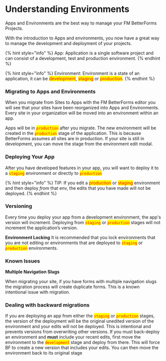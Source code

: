 # Understanding Environments

Apps and Environments are the best way to manage your FM BetterForms Projects.

With the introduction to Apps and environments, you now have a great way to manage the development and deployment of your projects.

{% hint style="info" %}
App: Application is a single software project and can consist of a development, test and production environment.
{% endhint %}

{% hint style="info" %}
Environment: Environment is a state of an application, it can be <mark style="color:red;">development</mark>, <mark style="color:red;">staging</mark> or <mark style="color:red;">production</mark>.
{% endhint %}

### Migrating to Apps and Environments

When you migrate from Sites to Apps with the FM BetterForms editor you will see that your sites have been reorganized into Apps and Environments. Every site in your organization will be moved into an environment within an app.

Apps will be in <mark style="color:red;">`production`</mark> after you migrate. The new environment will be created in the <mark style="color:red;">`production`</mark> stage of the application. This is because BetterForms assumes all sites are in production. If your site is still in development, you can move the stage from the environment edit modal.

### **Deploying Your App**

After you have developed features in your app, you will want to deploy it to a <mark style="color:red;">`staging`</mark> environment or directly to <mark style="color:red;">`production`</mark>

{% hint style="info" %}
TIP: If you edit a <mark style="color:red;">production</mark> or <mark style="color:red;">staging</mark> environment and then deploy _from_ that env, the edits that you have made will not be deployed.
{% endhint %}

### Versioning

Every time you deploy your app from a development environment, the app's version will increment. Deploying from <mark style="color:red;">`staging`</mark> or <mark style="color:red;">`production`</mark> stages will not increment the application’s version.

**Environment Locking** It is recommended that you lock environments that you are not editing or environments that are deployed to <mark style="color:red;">`staging`</mark> or <mark style="color:red;">`production`</mark> environments.

### Known Issues

**Multiple Navigation Slugs**

When migrating your site, if you have forms with multiple navigation slugs the migration process will create duplicate forms. This is a known intentional issue with migration.

### **Dealing with backward migrations**

If you are deploying an app from either the <mark style="color:red;">`staging`</mark> or <mark style="color:red;">`production`</mark> stages, the version of the deployment will be the original unedited version of the environment and your edits will not be deployed. This is intentional and prevents versions from overwriting other versions. If you must back-deploy an environment and **must** include your recent edits, first move the environment to the <mark style="color:red;">`development`</mark> stage and deploy from there. This will force BF to create a new version that includes your edits. You can then move the environment back to its original stage

